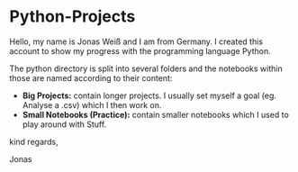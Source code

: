 # Python-Projects

Hello, my name is Jonas Weiß and I am from Germany. 
I created this account to show my progress with the programming language Python.

The python directory is split into several folders and the notebooks within those are named according to their content:
* <b>Big Projects:</b> contain longer projects. I usually set myself a goal (eg. Analyse a .csv) which I then work on. 
* <b>Small Notebooks (Practice):</b> contain smaller notebooks which I used to play around with Stuff. 

kind regards,<p>
Jonas

